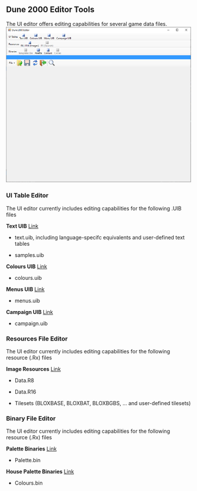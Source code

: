 
## Dune 2000 Editor Tools

The UI editor offers editing capabilities for several game data files.
![Image](doc/img/editor/overview.png)

### UI Table Editor

The UI editor currently includes editing capabilities for the following .UIB files

**Text UIB** [Link](doc/editor/uibText.md)

 - text.uib, including language-specifc equivalents and user-defined text tables

 - samples.uib

**Colours UIB** [Link](doc/editor/uibColours.md)

 - colours.uib

**Menus UIB** [Link](doc/editor/uibMenus.md)

 - menus.uib

**Campaign UIB** [Link](doc/editor/uibCampaign.md)

 - campaign.uib


### Resources File Editor

The UI editor currently includes editing capabilities for the following resource (.Rx) files

**Image Resources** [Link](doc/editor/r8r16.md)

 - Data.R8

 - Data.R16

 - Tilesets (BLOXBASE, BLOXBAT, BLOXBGBS, ... and user-defined tilesets)


### Binary File Editor

The UI editor currently includes editing capabilities for the following resource (.Rx) files

**Palette Binaries** [Link](doc/editor/binPalette.md)

 - Palette.bin

**House Palette Binaries** [Link](doc/editor/binColours.md)

 - Colours.bin



